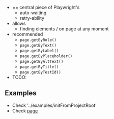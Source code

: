* == central piece of Playwright's
  * auto-waiting
  * retry-ability
* allows
  * finding elements / on page at any moment
* recommended
  * `page.getByRole()`
  * `page.getByText()`
  * `page.getByLabel()`
  * `page.getByPlaceholder()`
  * `page.getByAltText()`
  * `page.getByTitle()`
  * `page.getByTestId()`
* TODO:

## Examples
* Check '../examples/initFromProjectRoot'
* Check [page](https://playwright.dev/docs/api/class-page)
